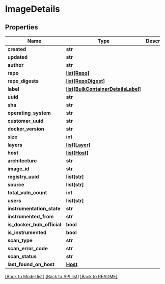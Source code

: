 # ImageDetails

## Properties
Name | Type | Description | Notes
------------ | ------------- | ------------- | -------------
**created** | **str** |  | [optional] 
**updated** | **str** |  | [optional] 
**author** | **str** |  | [optional] 
**repo** | [**list[Repo]**](Repo.md) |  | [optional] 
**repo_digests** | [**list[RepoDigest]**](RepoDigest.md) |  | [optional] 
**label** | [**list[BulkContainerDetailsLabel]**](BulkContainerDetailsLabel.md) |  | [optional] 
**uuid** | **str** |  | [optional] 
**sha** | **str** |  | [optional] 
**operating_system** | **str** |  | [optional] 
**customer_uuid** | **str** |  | [optional] 
**docker_version** | **str** |  | [optional] 
**size** | **int** |  | [optional] 
**layers** | [**list[Layer]**](Layer.md) |  | [optional] 
**host** | [**list[Host]**](Host.md) |  | [optional] 
**architecture** | **str** |  | [optional] 
**image_id** | **str** |  | [optional] 
**registry_uuid** | **list[str]** |  | [optional] 
**source** | **list[str]** |  | [optional] 
**total_vuln_count** | **int** |  | [optional] 
**users** | **list[str]** |  | [optional] 
**instrumentation_state** | **str** |  | [optional] 
**instrumented_from** | **str** |  | [optional] 
**is_docker_hub_official** | **bool** |  | [optional] 
**is_instrumented** | **bool** |  | [optional] 
**scan_type** | **str** |  | [optional] 
**scan_error_code** | **str** |  | [optional] 
**scan_status** | **str** |  | [optional] 
**last_found_on_host** | [**Host**](Host.md) |  | [optional] 

[[Back to Model list]](../README.md#documentation-for-models) [[Back to API list]](../README.md#documentation-for-api-endpoints) [[Back to README]](../README.md)

